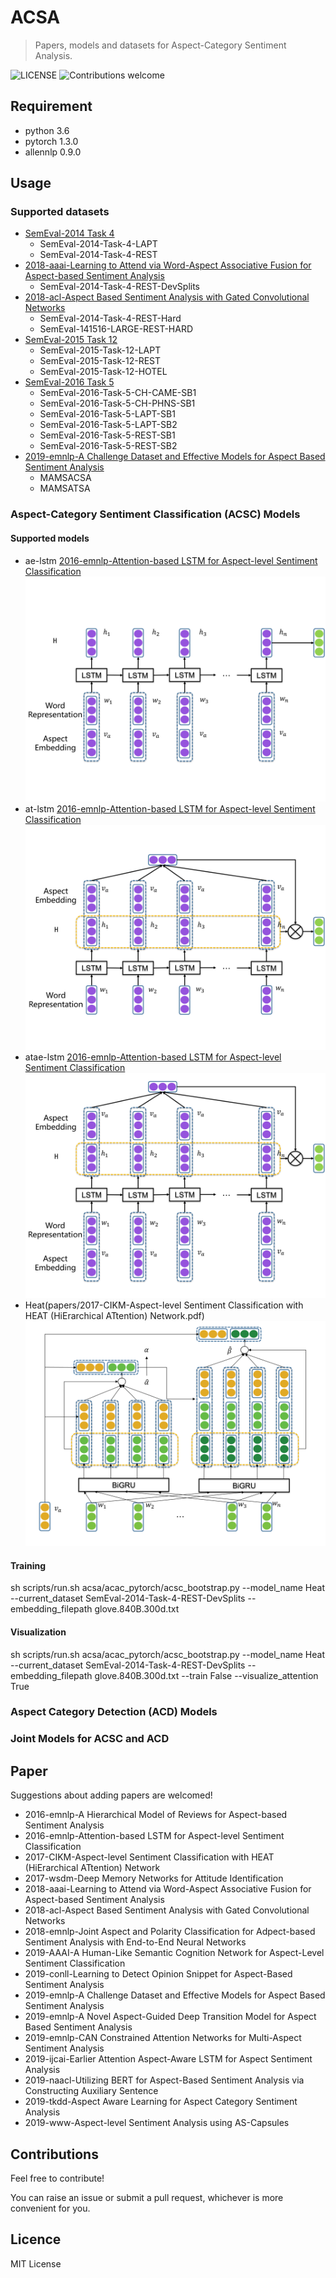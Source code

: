 # ACSA
> Papers, models and datasets for Aspect-Category Sentiment Analysis.

![LICENSE](https://img.shields.io/packagist/l/doctrine/orm.svg)
![Contributions welcome](https://img.shields.io/badge/contributions-welcome-brightgreen.svg)

## Requirement
* python 3.6
* pytorch 1.3.0
* allennlp 0.9.0

## Usage

### Supported datasets
- [SemEval-2014 Task 4](http://alt.qcri.org/semeval2014/task4/)
    - SemEval-2014-Task-4-LAPT
    - SemEval-2014-Task-4-REST
- [2018-aaai-Learning to Attend via Word-Aspect Associative Fusion for Aspect-based Sentiment Analysis](https://arxiv.org/abs/1712.05403v1)
    - SemEval-2014-Task-4-REST-DevSplits
- [2018-acl-Aspect Based Sentiment Analysis with Gated Convolutional Networks](https://arxiv.org/abs/1805.07043)
    - SemEval-2014-Task-4-REST-Hard
    - SemEval-141516-LARGE-REST-HARD
- [SemEval-2015 Task 12](http://alt.qcri.org/semeval2015/task12/)
    - SemEval-2015-Task-12-LAPT
    - SemEval-2015-Task-12-REST
    - SemEval-2015-Task-12-HOTEL
- [SemEval-2016 Task 5](http://alt.qcri.org/semeval2016/task5/)
    - SemEval-2016-Task-5-CH-CAME-SB1
    - SemEval-2016-Task-5-CH-PHNS-SB1
    - SemEval-2016-Task-5-LAPT-SB1
    - SemEval-2016-Task-5-LAPT-SB2
    - SemEval-2016-Task-5-REST-SB1
    - SemEval-2016-Task-5-REST-SB2
- [2019-emnlp-A Challenge Dataset and Effective Models for Aspect Based Sentiment Analysis](https://www.aclweb.org/anthology/D19-1654.pdf)
    - MAMSACSA
    - MAMSATSA

### Aspect-Category Sentiment Classification (ACSC) Models
#### Supported models
- ae-lstm [2016-emnlp-Attention-based LSTM for Aspect-level Sentiment Classification](https://www.aclweb.org/anthology/D16-1058.pdf)
![ae-lstm](images/ae-lstm.png)
- at-lstm [2016-emnlp-Attention-based LSTM for Aspect-level Sentiment Classification](https://www.aclweb.org/anthology/D16-1058.pdf)
![at-lstm](images/at-lstm.png)
- atae-lstm [2016-emnlp-Attention-based LSTM for Aspect-level Sentiment Classification](https://www.aclweb.org/anthology/D16-1058.pdf)
![atae-lstm](images/atae-lstm.png)
- Heat(papers/2017-CIKM-Aspect-level Sentiment Classification with HEAT (HiErarchical ATtention) Network.pdf)
![heat](images/heat.png)
#### Training
sh scripts/run.sh acsa/acac_pytorch/acsc_bootstrap.py --model_name Heat --current_dataset SemEval-2014-Task-4-REST-DevSplits --embedding_filepath glove.840B.300d.txt

#### Visualization
sh scripts/run.sh acsa/acac_pytorch/acsc_bootstrap.py --model_name Heat --current_dataset SemEval-2014-Task-4-REST-DevSplits --embedding_filepath glove.840B.300d.txt --train False --visualize_attention True

### Aspect Category Detection (ACD) Models

### Joint Models for ACSC and ACD

## Paper
Suggestions about adding papers are welcomed!
- 2016-emnlp-A Hierarchical Model of Reviews for Aspect-based Sentiment Analysis
- 2016-emnlp-Attention-based LSTM for Aspect-level Sentiment Classification
- 2017-CIKM-Aspect-level Sentiment Classification with HEAT (HiErarchical ATtention) Network
- 2017-wsdm-Deep Memory Networks for Attitude Identification
- 2018-aaai-Learning to Attend via Word-Aspect Associative Fusion for Aspect-based Sentiment Analysis
- 2018-acl-Aspect Based Sentiment Analysis with Gated Convolutional Networks
- 2018-emnlp-Joint Aspect and Polarity Classification for Adpect-based Sentiment Analysis with End-to-End Neural Networks
- 2019-AAAI-A Human-Like Semantic Cognition Network for Aspect-Level Sentiment Classification
- 2019-conll-Learning to Detect Opinion Snippet for Aspect-Based Sentiment Analysis
- 2019-emnlp-A Challenge Dataset and Effective Models for Aspect Based Sentiment Analysis
- 2019-emnlp-A Novel Aspect-Guided Deep Transition Model for Aspect Based Sentiment Analysis
- 2019-emnlp-CAN Constrained Attention Networks for Multi-Aspect Sentiment Analysis
- 2019-ijcai-Earlier Attention Aspect-Aware LSTM for Aspect Sentiment Analysis
- 2019-naacl-Utilizing BERT for Aspect-Based Sentiment Analysis via Constructing Auxiliary Sentence
- 2019-tkdd-Aspect Aware Learning for Aspect Category Sentiment Analysis
- 2019-www-Aspect-level Sentiment Analysis using AS-Capsules

## Contributions

Feel free to contribute!

You can raise an issue or submit a pull request, whichever is more convenient for you.

## Licence

MIT License